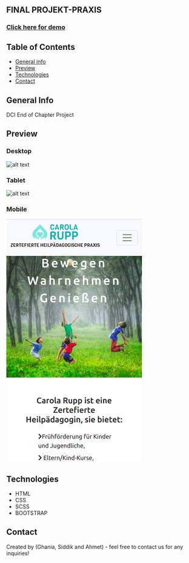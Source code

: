 ## FINAL PROJEKT-PRAXIS

<a href="#" target="_blank"><h3 align="left">Click here for demo</h3></a>

## Table of Contents

- [General info](#general-info)
- [Preview](#preview)
- [Technologies](#technologies)
- [Contact](#contact)

## General Info

DCI End of Chapter Project

## Preview

### Desktop

![alt text](src/image/gifs/desktop.gif)

### Tablet
![alt text](src/image/gifs/tablet.gif)

### Mobile

![alt text](src/image/gifs/mobilehome.gif)

## Technologies

- HTML
- CSS
- SCSS
- BOOTSTRAP

## Contact

Created by (Ghania, Siddik and Ahmet) - feel free to contact us for any inquiries!